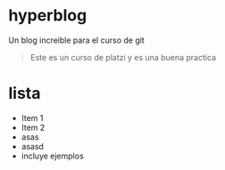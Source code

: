 # hyperblog
Un blog increible para el curso de git
>Este es un curso de platzi y es una buena practica
# lista

* Item 1
* Item 2
* asas
* asasd
* incluye ejemplos